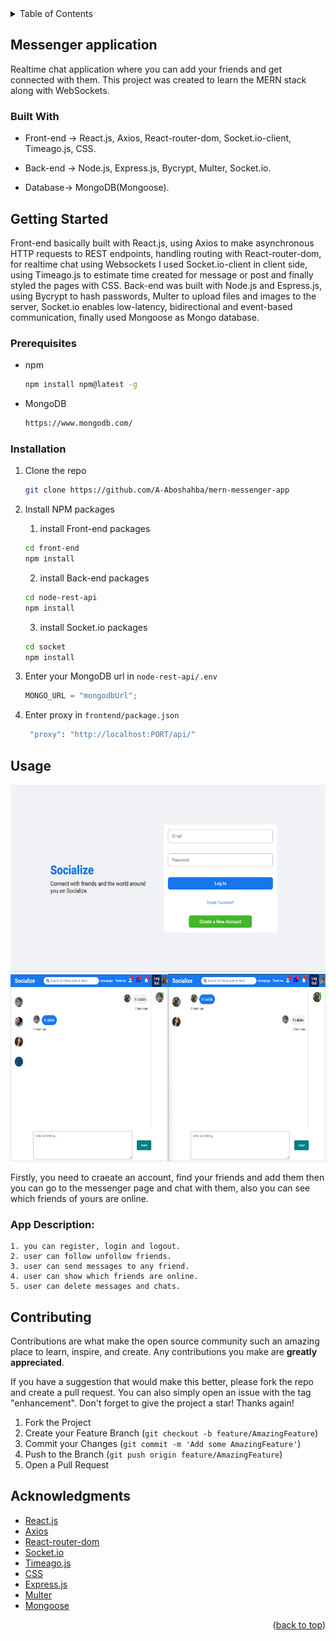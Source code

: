 <!-- TABLE OF CONTENTS -->
<details>
  <summary>Table of Contents</summary>
  <ol>
    <li>
      <a href="#Messenger-application">About The Project</a>
      <ul>
        <li><a href="#built-with">Built With</a></li>
      </ul>
    </li>
    <li>
      <a href="#getting-started">Getting Started</a>
      <ul>
        <li><a href="#prerequisites">Prerequisites</a></li>
        <li><a href="#installation">Installation</a></li>
      </ul>
    </li>
    <li><a href="#usage">Usage</a></li>
    <li><a href="#contributing">Contributing</a></li>
    <li><a href="#App-Description">App Description</a></li>
    <li><a href="#acknowledgments">Acknowledgments</a></li>
  </ol>
</details>

<!-- ABOUT THE PROJECT -->

## Messenger application

Realtime chat application where you can add your friends and get connected with them. This project was created to learn the MERN stack along with WebSockets.

### Built With

- Front-end -> React.js, Axios, React-router-dom, Socket.io-client, Timeago.js, CSS.

- Back-end -> Node.js, Express.js, Bycrypt, Multer, Socket.io.

- Database-> MongoDB(Mongoose).

<!-- GETTING STARTED -->

## Getting Started

Front-end basically built with React.js, using Axios to make asynchronous HTTP requests to REST endpoints, handling routing with React-router-dom, for realtime chat using Websockets I used Socket.io-client in client side, using Timeago.js to estimate time created for message or post and finally styled the pages with CSS.
Back-end was built with Node.js and Espress.js, using Bycrypt to hash passwords, Multer to upload files and images to the server, Socket.io enables low-latency, bidirectional and event-based communication, finally used Mongoose as Mongo database.

### Prerequisites

- npm
  ```sh
  npm install npm@latest -g
  ```
- MongoDB
  ```sh
  https://www.mongodb.com/
  ```

### Installation

1. Clone the repo
   ```sh
   git clone https://github.com/A-Aboshahba/mern-messenger-app
   ```
2. Install NPM packages

   1. install Front-end packages

   ```bash
   cd front-end
   npm install
   ```

   2. install Back-end packages

   ```bash
   cd node-rest-api
   npm install
   ```

   3. install Socket.io packages

   ```bash
   cd socket
   npm install
   ```

3. Enter your MongoDB url in `node-rest-api/.env`
   ```js
   MONGO_URL = "mongodbUrl";
   ```
4. Enter proxy in `frontend/package.json`
   ```bash
    "proxy": "http://localhost:PORT/api/"
   ```

<!-- USAGE EXAMPLES -->

## Usage

<img src="node-rest-api/public/images/readme/1.png" alt="Logo" width="600" height="300">
<img src="node-rest-api/public/images/readme/2.png" alt="Logo" width="600" height="300">

Firstly, you need to craeate an account, find your friends and add them then you can go to the messenger page and chat with them, also you can see which friends of yours are online.

<!-- App Description -->

### App Description:

    1. you can register, login and logout.
    2. user can follow unfollow friends.
    3. user can send messages to any friend.
    4. user can show which friends are online.
    5. user can delete messages and chats.

<!-- CONTRIBUTING -->

## Contributing

Contributions are what make the open source community such an amazing place to learn, inspire, and create. Any contributions you make are **greatly appreciated**.

If you have a suggestion that would make this better, please fork the repo and create a pull request. You can also simply open an issue with the tag "enhancement".
Don't forget to give the project a star! Thanks again!

1. Fork the Project
2. Create your Feature Branch (`git checkout -b feature/AmazingFeature`)
3. Commit your Changes (`git commit -m 'Add some AmazingFeature'`)
4. Push to the Branch (`git push origin feature/AmazingFeature`)
5. Open a Pull Request

<!-- ACKNOWLEDGMENTS -->

## Acknowledgments

- [React.js](https://reactjs.org/docs/getting-started.html)
- [Axios](https://axios-http.com/docs/intro)
- [React-router-dom](https://reactrouter.com/en/main)
- [Socket.io](https://socket.io/docs/v4/)
- [Timeago.js](https://www.npmjs.com/package/timeago.js/v/4.0.0-beta.3)
- [CSS](https://www.w3schools.com/css/)
- [Express.js](https://expressjs.com/en/5x/api.html)
- [Multer](https://github.com/expressjs/multer)
- [Mongoose](https://mongoosejs.com/docs/)

<p align="right">(<a href="#readme-top">back to top</a>)</p>
